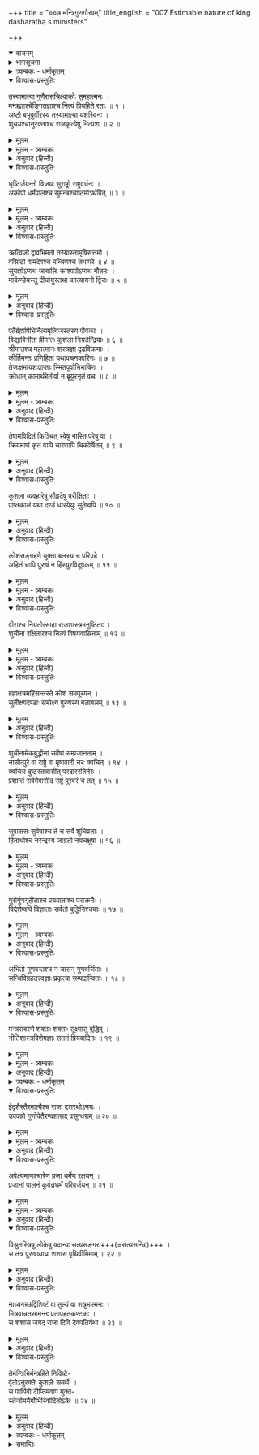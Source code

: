 +++
title = "००७ मन्त्रिगुणगौरवम्"
title_english = "007 Estimable nature of king dasharatha s ministers"

+++
<details open><summary>वाचनम्</summary>
<div caption="श्रीराम-हरिसीताराममूर्ति-घनपाठिभ्यां वचनम्" class="audioEmbed" src="https://archive.org/download/Ramayana-recitation-Sriram-harisItArAmamUrti-Ghanapaati-v2/Kanda_1/Kanda_1_BK-007-Mantriguna_Gouravam.mp3"></div>
</details>

<details><summary>भागसूचना</summary>

7. राजमन्त्रियोंके गुण और नीतिका वर्णन
</details>

<details><summary>त्र्यम्बकः - धर्माकूतम्</summary>

तेषां गुणाः सप्तमे सर्गे -
</details>

<details open><summary>विश्वास-प्रस्तुतिः</summary>

तस्यामात्या गुणैरासन्निक्ष्वाकोः सुमहात्मनः ।  
मन्त्रज्ञाश्चेङ्गितज्ञाश्च नित्यं प्रियहिते रताः ॥ १ ॥  
अष्टौ बभूवुर्वीरस्य तस्यामात्या यशस्विनः ।  
शुचयश्चानुरक्ताश्च राजकृत्येषु नित्यशः ॥ २ ॥
</details>

<details><summary>मूलम्</summary>

तस्यामात्या गुणैरासन्निक्ष्वाकोः सुमहात्मनः ।  
मन्त्रज्ञाश्चेङ्गितज्ञाश्च नित्यं प्रियहिते रताः ॥ १ ॥  
अष्टौ बभूवुर्वीरस्य तस्यामात्या यशस्विनः ।  
शुचयश्चानुरक्ताश्च राजकृत्येषु नित्यशः ॥ २ ॥
</details>

<details><summary>मूलम् - त्र्यम्बकः</summary>

तस्यामात्या गुणैर् आसन्नैक्ष्वाकस्य महात्मनः ।  
मन्त्रज्ञाश् चेङ्गितज्ञाश् च नित्यं प्रिय-हिते रताः ॥

अष्टौ बभूवुर् वीरस्य महामात्या यशस्विनः ।  
शुचयश् चानुरक्ताश् च राज-कृत्येषु नित्यशः ॥
</details>

<details><summary>अनुवाद (हिन्दी)</summary>

इक्ष्वाकुवंशी वीर महामना महाराज दशरथके मन्त्रिजनोचित गुणोंसे सम्पन्न आठ मन्त्री थे, जो मन्त्रके तत्त्वको जाननेवाले और बाहरी चेष्टा देखकर ही मनके भावको समझ लेनेवाले थे । वे सदा ही राजाके प्रिय एवं हितमें लगे रहते थे । इसीलिये उनका यश बहुत फैला हुआ था । वे सभी शुद्ध आचार-विचारसे युक्त थे और राजकीय कार्योंमें निरन्तर संलग्न रहते थे ॥ १-२ ॥
</details>

<details open><summary>विश्वास-प्रस्तुतिः</summary>

धृष्टिर्जयन्तो विजयः सुराष्ट्रो राष्ट्रवर्धनः ।  
अकोपो धर्मपालश्च सुमन्त्रश्चाष्टमोऽर्थवित् ॥ ३ ॥
</details>

<details><summary>मूलम्</summary>

धृष्टिर्जयन्तो विजयः सुराष्ट्रो राष्ट्रवर्धनः ।  
अकोपो धर्मपालश्च सुमन्त्रश्चाष्टमोऽर्थवित् ॥ ३ ॥
</details>

<details><summary>मूलम् - त्र्यम्बकः</summary>

धृष्टिर् जयन्तो विजयः सिद्धार्थो ह्य् अर्थ-साधकः ।  
अशोको मन्त्र-पालश् च सुमन्त्रश् चाष्टमो ऽभवत् ॥
</details>

<details><summary>अनुवाद (हिन्दी)</summary>

उनके नाम इस प्रकार हैं—धृष्टि, जयन्त, विजय, सुराष्ट्र, राष्ट्रवर्धन, अकोप, धर्मपाल और आठवें सुमन्त्र, जो अर्थशास्त्रके ज्ञाता थे ॥ ३ ॥
</details>

<details open><summary>विश्वास-प्रस्तुतिः</summary>

ऋत्विजौ द्वावभिमतौ तस्यास्तामृषिसत्तमौ ।  
वसिष्ठो वामदेवश्च मन्त्रिणश्च तथापरे ॥ ४ ॥  
सुयज्ञोऽप्यथ जाबालिः काश्यपोऽप्यथ गौतमः ।  
मार्कण्डेयस्तु दीर्घायुस्तथा कात्यायनो द्विजः ॥ ५ ॥
</details>

<details><summary>मूलम्</summary>

ऋत्विजौ द्वावभिमतौ तस्यास्तामृषिसत्तमौ ।  
वसिष्ठो वामदेवश्च मन्त्रिणश्च तथापरे ॥ ४ ॥  
सुयज्ञोऽप्यथ जाबालिः काश्यपोऽप्यथ गौतमः ।  
मार्कण्डेयस्तु दीर्घायुस्तथा कात्यायनो द्विजः ॥ ५ ॥
</details>

<details><summary>अनुवाद (हिन्दी)</summary>

ऋषियोंमें श्रेष्ठतम वसिष्ठ और वामदेव—ये दो महर्षि राजाके माननीय ऋत्विज् (पुरोहित) थे । इनके सिवा सुयज्ञ, जाबालि, काश्यप, गौतम, दीर्घायु मार्कण्डेय और विप्रवर कात्यायन भी महाराजके मन्त्री थे ॥ ४-५ ॥
</details>

<details open><summary>विश्वास-प्रस्तुतिः</summary>

एतैर्ब्रह्मर्षिभिर्नित्यमृत्विजस्तस्य पौर्वकाः ।  
विद्याविनीता ह्रीमन्तः कुशला नियतेन्द्रियाः ॥ ६ ॥  
श्रीमन्तश्च महात्मानः शस्त्रज्ञा दृढविक्रमाः ।  
कीर्तिमन्तः प्रणिहिता यथावचनकारिणः ॥ ७ ॥  
तेजःक्षमायशःप्राप्ताः स्मितपूर्वाभिभाषिणः ।  
क्रोधात् कामार्थहेतोर्वा न ब्रूयुरनृतं वचः ॥ ८ ॥
</details>

<details><summary>मूलम्</summary>

एतैर्ब्रह्मर्षिभिर्नित्यमृत्विजस्तस्य पौर्वकाः ।  
विद्याविनीता ह्रीमन्तः कुशला नियतेन्द्रियाः ॥ ६ ॥  
श्रीमन्तश्च महात्मानः शस्त्रज्ञा दृढविक्रमाः ।  
कीर्तिमन्तः प्रणिहिता यथावचनकारिणः ॥ ७ ॥  
तेजःक्षमायशःप्राप्ताः स्मितपूर्वाभिभाषिणः ।  
क्रोधात् कामार्थहेतोर्वा न ब्रूयुरनृतं वचः ॥ ८ ॥
</details>

<details><summary>मूलम् - त्र्यम्बकः</summary>

विद्या-विनीता ह्रीमन्तः कुशला नियतेन्द्रियाः ।  
परस्परानुरक्ताश् च नीति-मन्तो बहु-श्रुताः ॥
</details>

<details><summary>अनुवाद (हिन्दी)</summary>

इन ब्रह्मर्षियोंके साथ राजाके पूर्वपरम्परागत ऋत्विज् भी सदा मन्त्रीका कार्य करते थे । वे सब-के-सब विद्वान् होनेके कारण विनयशील, सलज्ज, कार्यकुशल, जितेन्द्रिय, श्रीसम्पन्न, महात्मा, शस्त्रविद्याके ज्ञाता, सुदृढ़ पराक्रमी, यशस्वी, समस्त राजकार्योंमें सावधान, राजाकी आज्ञाके अनुसार कार्य करनेवाले, तेजस्वी, क्षमाशील, कीर्तिमान् तथा मुसकराकर बात करनेवाले थे । वे कभी काम, क्रोध या स्वार्थके वशीभूत होकर झूठ नहीं बोलते थे ॥ ६—८ ॥
</details>

<details open><summary>विश्वास-प्रस्तुतिः</summary>

तेषामविदितं किञ्चित् स्वेषु नास्ति परेषु वा ।  
क्रियमाणं कृतं वापि चारेणापि चिकीर्षितम् ॥ ९ ॥
</details>

<details><summary>मूलम्</summary>

तेषामविदितं किञ्चित् स्वेषु नास्ति परेषु वा ।  
क्रियमाणं कृतं वापि चारेणापि चिकीर्षितम् ॥ ९ ॥
</details>

<details><summary>अनुवाद (हिन्दी)</summary>

अपने या शत्रुपक्षके राजाओंकी कोई भी बात उनसे छिपी नहीं रहती थी । दूसरे राजा क्या करते हैं, क्या कर चुके हैं और क्या करना चाहते हैं—ये सभी बातें गुप्तचरोंद्वारा उन्हें मालूम रहती थीं ॥ ९ ॥
</details>

<details open><summary>विश्वास-प्रस्तुतिः</summary>

कुशला व्यवहारेषु सौहृदेषु परीक्षिताः ।  
प्राप्तकालं यथा दण्डं धारयेयुः सुतेष्वपि ॥ १० ॥
</details>

<details><summary>मूलम्</summary>

कुशला व्यवहारेषु सौहृदेषु परीक्षिताः ।  
प्राप्तकालं यथा दण्डं धारयेयुः सुतेष्वपि ॥ १० ॥
</details>

<details><summary>अनुवाद (हिन्दी)</summary>

वे सभी व्यवहारकुशल थे । उनके सौहार्दकी अनेक अवसरोंपर परीक्षा ली जा चुकी थी । वे मौका पड़नेपर अपने पुत्रको भी उचित दण्ड देनेमें भी नहीं हिचकते थे ॥ १० ॥
</details>

<details open><summary>विश्वास-प्रस्तुतिः</summary>

कोशसङ्ग्रहणे युक्ता बलस्य च परिग्रहे ।  
अहितं चापि पुरुषं न हिंस्युरविदूषकम् ॥ ११ ॥
</details>

<details><summary>मूलम्</summary>

कोशसङ्ग्रहणे युक्ता बलस्य च परिग्रहे ।  
अहितं चापि पुरुषं न हिंस्युरविदूषकम् ॥ ११ ॥
</details>

<details><summary>मूलम् - त्र्यम्बकः</summary>

कोश-संग्रहणे युक्ता बलस्य च परिग्रहे ।  
अहितं चापि पुरुषं न विहिंस्युर् अदूषकम् ॥
</details>

<details><summary>अनुवाद (हिन्दी)</summary>

कोषके संचय तथा चतुरंगिणी सेनाके संग्रहमें सदा लगे रहते थे । शत्रुने भी यदि अपराध न किया हो तो वे उसकी हिंसा नहीं करते थे ॥ ११ ॥
</details>

<details open><summary>विश्वास-प्रस्तुतिः</summary>

वीराश्च नियतोत्साहा राजशास्त्रमनुष्ठिताः ।  
शुचीनां रक्षितारश्च नित्यं विषयवासिनाम् ॥ १२ ॥
</details>

<details><summary>मूलम्</summary>

वीराश्च नियतोत्साहा राजशास्त्रमनुष्ठिताः ।  
शुचीनां रक्षितारश्च नित्यं विषयवासिनाम् ॥ १२ ॥
</details>

<details><summary>मूलम् - त्र्यम्बकः</summary>

वीराश् च नियतोत्साहा राज-शास्त्रम् अनुव्रताः ।  
शुचीनां रक्षितारश् च नित्यं विषय-वासिनाम् ॥
</details>

<details><summary>अनुवाद (हिन्दी)</summary>

उन सबमें सदा शौर्य एवं उत्साह भरा रहता था । वे राजनीतिके अनुसार कार्य करते तथा अपने राज्यके भीतर रहनेवाले सत्पुरुषोंकी सदा रक्षा करते थे ॥ १२ ॥
</details>

<details open><summary>विश्वास-प्रस्तुतिः</summary>

ब्रह्मक्षत्रमहिंसन्तस्ते कोशं समपूरयन् ।  
सुतीक्ष्णदण्डाः सम्प्रेक्ष्य पुरुषस्य बलाबलम् ॥ १३ ॥
</details>

<details><summary>मूलम्</summary>

ब्रह्मक्षत्रमहिंसन्तस्ते कोशं समपूरयन् ।  
सुतीक्ष्णदण्डाः सम्प्रेक्ष्य पुरुषस्य बलाबलम् ॥ १३ ॥
</details>

<details><summary>अनुवाद (हिन्दी)</summary>

ब्राह्मणों और क्षत्रियोंको कष्ट न पहुँचाकर न्यायोचित धनसे राजाका खजाना भरते थे । वे अपराधी पुरुषके बलाबलको देखकर उसके प्रति तीक्ष्ण अथवा मृदु दण्डका प्रयोग करते थे ॥ १३ ॥
</details>

<details open><summary>विश्वास-प्रस्तुतिः</summary>

शुचीनामेकबुद्धीनां सर्वेषां सम्प्रजानताम् ।  
नासीत्पुरे वा राष्ट्रे वा मृषावादी नरः क्वचित् ॥ १४ ॥  
क्वचिन्न दुष्टस्तत्रासीत् परदाररतिर्नरः ।  
प्रशान्तं सर्वमेवासीद् राष्ट्रं पुरवरं च तत् ॥ १५ ॥
</details>

<details><summary>मूलम्</summary>

शुचीनामेकबुद्धीनां सर्वेषां सम्प्रजानताम् ।  
नासीत्पुरे वा राष्ट्रे वा मृषावादी नरः क्वचित् ॥ १४ ॥  
क्वचिन्न दुष्टस्तत्रासीत् परदाररतिर्नरः ।  
प्रशान्तं सर्वमेवासीद् राष्ट्रं पुरवरं च तत् ॥ १५ ॥
</details>

<details><summary>अनुवाद (हिन्दी)</summary>

उन सबके भाव शुद्ध और विचार एक थे । उनकी जानकारीमें अयोध्यापुरी अथवा कोसलराज्यके भीतर कहीं एक भी मनुष्य ऐसा नहीं था, जो मिथ्यावादी, दुष्ट और परस्त्रीलम्पट हो । सम्पूर्ण राष्ट्र और नगरमें पूर्ण शान्ति छायी रहती थी ॥ १४-१५ ॥
</details>

<details open><summary>विश्वास-प्रस्तुतिः</summary>

सुवाससः सुवेषाश्च ते च सर्वे शुचिव्रताः ।  
हितार्थाश्च नरेन्द्रस्य जाग्रतो नयचक्षुषा ॥ १६ ॥
</details>

<details><summary>मूलम्</summary>

सुवाससः सुवेषाश्च ते च सर्वे शुचिव्रताः ।  
हितार्थाश्च नरेन्द्रस्य जाग्रतो नयचक्षुषा ॥ १६ ॥
</details>

<details><summary>मूलम् - त्र्यम्बकः</summary>

सुवाससः सुवेषाश् च ते च सर्वे सुशीलिनः ।  
हितार्थं च नरेन्द्रस्य जाग्रतो नय-चक्षुषा ॥
</details>

<details><summary>अनुवाद (हिन्दी)</summary>

उन मन्त्रियोंके वस्त्र और वेष स्वच्छ एवं सुन्दर होते थे । वे उत्तम व्रतका पालन करनेवाले तथा राजाके हितैषी थे । नीतिरूपी नेत्रोंसे देखते हुए सदा सजग रहते थे ॥
</details>

<details open><summary>विश्वास-प्रस्तुतिः</summary>

गुरोर्गुणगृहीताश्च प्रख्याताश्च पराक्रमैः ।  
विदेशेष्वपि विज्ञाताः सर्वतो बुद्धिनिश्चयाः ॥ १७ ॥
</details>

<details><summary>मूलम्</summary>

गुरोर्गुणगृहीताश्च प्रख्याताश्च पराक्रमैः ।  
विदेशेष्वपि विज्ञाताः सर्वतो बुद्धिनिश्चयाः ॥ १७ ॥
</details>

<details><summary>मूलम् - त्र्यम्बकः</summary>

गुरौ गुण-गृहीताश् च प्रख्याताश् च पराक्रमे ।  
विदेशेष्व् अपि विख्याताः सर्वतो बुद्धि-निश्चयात् ॥
</details>

<details><summary>अनुवाद (हिन्दी)</summary>

अपने गुणोंके कारण वे सभी मन्त्री गुरुतुल्य समादरणीय राजाके अनुग्रहपात्र थे । अपने पराक्रमोंके कारण उनकी सर्वत्र ख्याति थी । विदेशोंमें भी सब लोग उन्हें जानते थे । वे सभी बातोंमें बुद्धिद्वारा भलीभाँति विचार करके किसी निश्चयपर पहुँचते थे ॥ १७ ॥
</details>

<details open><summary>विश्वास-प्रस्तुतिः</summary>

अभितो गुणवन्तश्च न चासन् गुणवर्जिताः ।  
सन्धिविग्रहतत्त्वज्ञाः प्रकृत्या सम्पदान्विताः ॥ १८ ॥
</details>

<details><summary>मूलम्</summary>

अभितो गुणवन्तश्च न चासन् गुणवर्जिताः ।  
सन्धिविग्रहतत्त्वज्ञाः प्रकृत्या सम्पदान्विताः ॥ १८ ॥
</details>

<details><summary>अनुवाद (हिन्दी)</summary>

समस्त देशों और कालोंमें वे गुणवान् ही सिद्ध होते थे, गुणहीन नहीं । संधि और विग्रहके उपयोग और अवसरका उन्हें अच्छी तरह ज्ञान था । वे स्वभावसे ही सम्पत्तिशाली (दैवी सम्पत्तिसे युक्त) थे ॥ १८ ॥
</details>

<details open><summary>विश्वास-प्रस्तुतिः</summary>

मन्त्रसंवरणे शक्ताः शक्ताः सूक्ष्मासु बुद्धिषु ।  
नीतिशास्त्रविशेषज्ञाः सततं प्रियवादिनः ॥ १९ ॥
</details>

<details><summary>मूलम्</summary>

मन्त्रसंवरणे शक्ताः शक्ताः सूक्ष्मासु बुद्धिषु ।  
नीतिशास्त्रविशेषज्ञाः सततं प्रियवादिनः ॥ १९ ॥
</details>

<details><summary>मूलम् - त्र्यम्बकः</summary>

संधि-विग्रह-तत्त्वज्ञाः प्रकृत्या संपदान्विताः ।  
मन्त्र-संवरणे युक्ताः शक्ताः सूक्ष्मासु बुद्धिषु ॥  
नीति-शास्त्र-विशेषज्ञाः सततं प्रिय-वादिनः ॥
</details>

<details><summary>अनुवाद (हिन्दी)</summary>

उनमें राजकीय मन्त्रणाको गुप्त रखनेकी पूर्ण शक्ति थी । वे सूक्ष्मविषयका विचार करनेमें कुशल थे । नीतिशास्त्रमें उनकी विशेष जानकारी थी तथा वे सदा ही प्रिय लगनेवाली बात बोलते थे ॥ १९ ॥
</details>

<details><summary>त्र्यम्बकः - धर्माकूतम्</summary>

एतेन राज्ञा सद्-गुण-विशिष्टा अष्टौ मन्त्रिणः संगृह्या इति सूचितम् । तथा च मनुः - 

> मौलाञ् शास्त्र-विदः शूराल् लब्ध-लक्षान् कुलागतान् ।  
> सचिवान् सप्त वाष्टौ वा प्रकुर्वीत परीक्षितान् ॥  

> मन्त्रिणो यस्य कुलजा असंहार्याः सहोषिताः ।  
> नृपतेर् मतिदाः सन्ति संबंध-ज्ञान-कोविदाः ॥  

> अनागत-विधातारः काल-ज्ञान-विशारदाः ।  
> अतिक्रान्तम् अशोचन्तः स राज्य-फलम् अश्नुते ॥  

> सम-दुःख-सुखा यस्य सहायाः प्रिय-कारिणः ।  
> अर्थ-चिन्ता-पराः सभ्याः स राज्य-फलम् अश्नुते ॥  

इति ॥
</details>

<details open><summary>विश्वास-प्रस्तुतिः</summary>

ईदृशैस्तैरमात्यैश्च राजा दशरथोऽनघः ।  
उपपन्नो गुणोपेतैरन्वशासद् वसुन्धराम् ॥ २० ॥
</details>

<details><summary>मूलम्</summary>

ईदृशैस्तैरमात्यैश्च राजा दशरथोऽनघः ।  
उपपन्नो गुणोपेतैरन्वशासद् वसुन्धराम् ॥ २० ॥
</details>

<details><summary>मूलम् - त्र्यम्बकः</summary>

ईदृशैस् तैर् अमात्यैस् तु राजा दशरथो ऽनघः ।  
उपपन्नो गुणोपेतैर् अन्व् अशासद् वसुंधराम् ॥
</details>

<details><summary>अनुवाद (हिन्दी)</summary>

ऐसे गुणवान् मन्त्रियोंके साथ रहकर निष्पाप राजा दशरथ उस भूमण्डलका शासन करते थे ॥ २० ॥
</details>

<details open><summary>विश्वास-प्रस्तुतिः</summary>

अवेक्ष्यमाणश्चारेण प्रजा धर्मेण रक्षयन् ।  
प्रजानां पालनं कुर्वन्नधर्मं परिवर्जयन् ॥ २१ ॥
</details>

<details><summary>मूलम्</summary>

अवेक्ष्यमाणश्चारेण प्रजा धर्मेण रक्षयन् ।  
प्रजानां पालनं कुर्वन्नधर्मं परिवर्जयन् ॥ २१ ॥
</details>

<details><summary>मूलम् - त्र्यम्बकः</summary>

अवेक्षमाणश् चारेण प्रजा धर्मेण रञ्जयन् ।  
विश्रुत-स्त्रिषु लोकेषु वदान्यः सत्य-संगरः ॥
</details>

<details><summary>अनुवाद (हिन्दी)</summary>

वे गुप्तचरोंके द्वारा अपने और शत्रु-राज्यके वृत्तान्तोंपर दृष्टि रखते थे, प्रजाका धर्मपूर्वक पालन करते थे तथा प्रजापालन करते हुए अधर्मसे दूर ही रहते थे ॥ २१ ॥
</details>

<details open><summary>विश्वास-प्रस्तुतिः</summary>

विश्रुतस्त्रिषु लोकेषु वदान्यः सत्यसङ्गरः+++(=सत्यसन्धिः)+++ ।  
स तत्र पुरुषव्याघ्रः शशास पृथिवीमिमाम् ॥ २२ ॥
</details>

<details><summary>मूलम्</summary>

विश्रुतस्त्रिषु लोकेषु वदान्यः सत्यसङ्गरः ।  
स तत्र पुरुषव्याघ्रः शशास पृथिवीमिमाम् ॥ २२ ॥
</details>

<details><summary>अनुवाद (हिन्दी)</summary>

उनकी तीनों लोकोंमें प्रसिद्धि थी । वे उदार और सत्यप्रतिज्ञ थे । पुरुषसिंह राजा दशरथ अयोध्यामें ही रहकर इस पृथ्वीका शासन करते थे ॥ २२ ॥
</details>

<details open><summary>विश्वास-प्रस्तुतिः</summary>

नाध्यगच्छद्विशिष्टं वा तुल्यं वा शत्रुमात्मनः ।  
मित्रवान्नतसामन्तः प्रतापहतकण्टकः ।  
स शशास जगद् राजा दिवि देवपतिर्यथा ॥ २३ ॥
</details>

<details><summary>मूलम्</summary>

नाध्यगच्छद्विशिष्टं वा तुल्यं वा शत्रुमात्मनः ।  
मित्रवान्नतसामन्तः प्रतापहतकण्टकः ।  
स शशास जगद् राजा दिवि देवपतिर्यथा ॥ २३ ॥
</details>

<details><summary>अनुवाद (हिन्दी)</summary>

उन्हें कभी अपनेसे बड़ा अथवा अपने समान भी कोई शत्रु नहीं मिला । उनके मित्रोंकी संख्या बहुत थी । सभी सामन्त उनके चरणोंमें मस्तक झुकाते थे । उनके प्रतापसे राज्यके सारे कण्टक (शत्रु एवं चोर आदि) नष्ट हो गये थे । जैसे देवराज इन्द्र स्वर्गमें रहकर तीनों लोकोंका पालन करते हैं, उसी प्रकार राजा दशरथ अयोध्यामें रहकर सम्पूर्ण जगत् का शासन करते थे ॥ २३ ॥
</details>

<details open><summary>विश्वास-प्रस्तुतिः</summary>

तैर्मन्त्रिभिर्मन्त्रहिते निविष्टै-  
र्वृतोऽनुरक्तैः कुशलैः समर्थैः ।  
स पार्थिवो दीप्तिमवाप युक्त-  
स्तेजोमयैर्गोभिरिवोदितोऽर्कः ॥ २४ ॥
</details>

<details><summary>मूलम्</summary>

तैर्मन्त्रिभिर्मन्त्रहिते निविष्टै-  
र्वृतोऽनुरक्तैः कुशलैः समर्थैः ।  
स पार्थिवो दीप्तिमवाप युक्त-  
स्तेजोमयैर्गोभिरिवोदितोऽर्कः ॥ २४ ॥
</details>

<details><summary>अनुवाद (हिन्दी)</summary>

उनके मन्त्री मन्त्रणाको गुप्त रखने तथा राज्यके हित-साधनमें संलग्न रहते थे । वे राजाके प्रति अनुरक्त, कार्यकुशल और शक्तिशाली थे । जैसे सूर्य अपनी तेजोमयी किरणोंके साथ उदित होकर प्रकाशित होते हैं, उसी प्रकार राजा दशरथ उन तेजस्वी मन्त्रियोंसे घिरे रहकर बड़ी शोभा पाते थे ॥ २४ ॥
</details>

<details><summary>त्र्यम्बकः - धर्माकूतम्</summary>

अनेन 

स्वयं समर्थो ऽपि राजा सर्व-लक्षणान्वितैः पुरोहित-अमात्यैर् अन्वित एव राज्य-पालनं कुर्यात् । 

इति धर्मः सूचितः । तथा च मनुः - 

अपि यत् सुकरं कर्म तद् अप्य् एकेन दुष्करम् ।  
विशेषतो ऽसहायेन किम् उ राज्यं महोदयम् ॥  

नित्यं तस्मिन् समाश्वस्तः सर्व-कार्याणि निक्षिपेत् ।  
तेन सार्धं विनिश्चित्य ततः कर्म समारभेत् ॥  

इति । तस्मिन् मन्त्रिणि याज्ञवल्क्यो ऽपि -

सद्-मन्त्रिणः प्रकुर्वीत राज्ञो मौलान् स्थिराञ् शुचीन् ।
तैः सार्धं चिन्तयेद् राजा विप्रेणाथ ततः स्वयम् ॥  

इति । तथा च कामान्दकीये - 

इति स्म राज्यं सकलं समीरितं परा प्रतिष्ठास्य धनं सुसाधनम् ।  
गृहीतम् एतद्-विपुलेन मन्त्रिणा त्रिवर्गनिष्पत्तिम् उपैति शाश्वतीम् ॥ 

राज्य-भारावसन्नानां राज्ञां किल पदे पदे ।  
स्थिरवृत्ताः कुलामात्याः स्वैरं विश्रान्तिभूमयः ॥ 

इति । एतादृशस्य राज्ञो दशरथस्य सर्व-धर्मानुष्ठान-कर्तुः सुतोदयप्रयुक्तो धर्मो नासीत् । पुत्रोत्पत्तेश् च ऋणनिवर्तकत्वं नरकोद्धारकत्वम् उत्तमलोकप्रापकत्वं वंशाभिवृद्धिकरत्वं च श्रुताव् उक्तम् । ऋणनिवर्तकत्वे तावत् - 

जायमानो वै ब्राह्मणस्त्रिभिर् ऋणवा जायते, ब्रह्मचर्येण ऋषिभ्यो यज्ञेन देवेभ्यः प्रजया पितृभ्य एष वा अनृणो यः पुत्री । 

इति । नरकोद्धारकत्वे च "पुन्-नाम्नो नरकात्रायत इति पुत्रः" इति । उत्तम-लोक-प्रापकत्वे च "नापुत्रस्य लोको ऽस्ति" इति । वंशाभिवृद्धिकरत्वे च "प्रजातन्तुं मा व्यवच्छेत्सीः" इति । बोधायनो ऽपि - 

पुत्रेण लोकाञ् जयति पौत्रेणानन्त्यम् अश्नुते ।  
अथ पुत्रस्य पौत्रेण नाकम् एवाधिरोहति ॥  

इति ।

सप्तावरान् सप्त पूर्वान् षड्-अन्यान् आत्म-सप्तमान् । सत्पुत्रम् अधिगच्छानस् तारयत्य् एनसो भयात् । तस्मात् प्रजा-संतानम् उत्पाद्य फलम् अवाप्नोति । तस्माद् यत्नवान् प्रजाम् उत्पादयेद् आत्मनः फल-लाभाय । तस्मात् पुत्रं चोत्पाद्य् आत्मानम् एवोत्पादयति इति विज्ञायते 'आत्मा वै पुत्र-नामासि' इति । एवं द्वितीय आत्मा जीवता द्रष्टव्यो यः पुत्रम् उत्पादयति स यथा भवति' इति । तथा च आदिपर्वणि कुन्तीं प्रति पाण्डुवचनम् -

अप्रजस्य महाभागे न द्वारं प्रतिचक्षते ।  
देहनाशे ध्रुवो नाशः पितॄणाम् एव निश्चयः । 

ऋणैश् चतुर्भिः संयुक्ता जायन्ते मानवा भुवि ।  
पितृ-देवर्षि-मनुज-देवैः शतसहस्रशः ॥  

एतानि तु यथाकालं यो न बुध्यति मानवः ।  
न तस्य लोकाः सन्त्य् इह धर्मवत्सु प्रतिष्ठिताः ॥ 

यज्ञैस् तु देवान् प्रीणाति स्वाध्यायैस् तपसा मुनीन् ।  
पुत्रैः श्राद्धैः पितॄंश् चैव आनृशंस्येन मानवान् ॥ 

अपत्यं नाम लोकेषु प्रतिष्ठा धर्मसंहिता ।  
इति कुन्ति विदुः प्राज्ञाः शाश्वतं धर्मम् आस्थिताः ॥  

इष्टं दत्तं तपस् तप्तं नियमाश् च स्वनुष्ठिताः ।  
सर्वम् एवानपत्यस्य न पावनम् इहोच्यते ॥ 

भारते आदि-पर्वणि आस्तिक्ये -

एतस्मिन्न् एव काले तु जरत्कारुर् महातपाः ।  
चचार पृथिवीं कृत्स्नां यत्र सायंगृहो मुनिः ॥ 

चरन् दीप्त्या महातेजा दुश्चराम् अकृतात्मभिः ।  
तीर्थेष्व् आप्लवनं कुर्वन् पुण्येषु विचचार ह ॥ 

वायुभक्षो निराहारः शुष्यन्न् अहरहर् मुनिः ।  
स ददर्श पितॄन् गर्ते लम्बमानान् अधोमुखान् ॥ 

एक-तन्त्वावशिष्टं वै वीरण-स्तम्बम् आश्रितान् ।  
तं च तन्तुं शनैर् आखुम् आददानं बिलाश्रयम् ॥ 

निराहारान् कृशान् दीनान् गर्तस्थांस्त्राणम् इच्छतः ।  
उपश्रुत्य स तान् दीनान् दीनरूपो ऽभ्यभाषत ॥ 

के भवन्तो ऽवलम्बन्ते वीरणस्तम्बम् आश्रिताः ।  
कृच्छ्राम् आपदम् आपन्नाः प्रियं किं करवाणि वः ॥ 

तपसो ऽस्य चतुर्थेन तृतीयेनापि वा पुनः ।  
अर्धेन वापि निस्तर्तुम् आपदं ब्रूत मा चिरम् ॥ 

अथ वापि समग्रेण तरन्तु तपसा मम ।  
पितरः - वृद्धो भवान् ब्रह्मचारी यो नस्त्रातुम् इहेच्छति ॥ 

न तु विप्राग्र्य तपसा शक्यम् एतद् व्यपोहितुम् ।  
अस्ति नस् तात तपसः फलं प्रवदतां वर ॥ 

संतान-प्रक्षयात् तस्मिन् पतामो निरये ऽशुचौ ।  
संतानः परमो धर्म एवम् आहुर् मनीषिणः ॥ 

यायावरा नाम वयम् ऋषयः संशित-व्रताः ।  
लोकात् पुण्याद् इह भ्रष्टाः संतानप्रक्षयाद् विभो ।  
प्रनष्टं नस् तपः पुण्यं न हि नस् तन्तुर् अस्ति वै ।  
जरत्कारुर् इति ख्यातो वेद-वेदाङ्ग-पारगः ॥ 

नियतात्मा महात्मा च सुव्रतः सुमहातपाः ।  
तेन स्म तपसो लोभात् कृच्छ्रम् आपादिता वयम् ॥  

न तस्य भार्या पुत्रो वा बान्धवो वास्ति कश्चन । 
तस्माल् लम्बामहे गर्ते नष्टसंज्ञा ह्य् अनाथवत् । 
यांस् तु पश्यसि नो ब्रह्मन् वीरणस्तम्बम् आश्रितान् ॥ 

सो ऽद्यास्माकं कुले तन्तुर् आसीत् स कुलवर्धनः ।  
यानि पश्यसि वै ब्रह्मन् मूलानीमानि वीरुधः ॥ 

एते नस् तन्तवस् तात कालेन परिभक्षिताः ।  
यतस् त्वं पश्यसि ब्रह्मन् मूलम् अस्यार्धभक्षितम् ॥ 

तत्र लम्बामहे सर्वे सो ऽप्य् एकस् तपसि स्थितः ।  
यम् आखुं पश्यसि ब्रह्मन् काल एष महाबलः ॥ 

स तं तपोरतं मन्दं दशनैः क्षिपते तुदन् ।  
जरत्कारुं तपोलुब्धं मन्दात्मानम् अचेतसम् ॥ 

छिन्न-मूलान् परिभ्रष्टान् कालोपहत-चेतसः ।  
नरकस्थान् प्रपश्यास्मान् यथा दुष्कृतिनस् तथा ।  
अस्मासु पतितेष्व् अत्र सह पूर्वैः सहान्वयैः ।  
छिन्नः कालेन सो ऽप्य् अत्र गन्ता वै नरकं ततः ॥ 

तपो वाप्य् अथ वा यज्ञो यच् चान्यत् पावनं महत् ।  
तत् सर्वं न समं तात संतत्येति सतां मतम् ॥ 

एतच् छ्रुत्वा जरत्कारुर् दुःख-शोक-परायणः ।  
उवाच स्वान् पितॄन् दुःखाद् बाष्पसंदिग्धया गिरा ॥ 

अहम् एव जरत् कारुः किल्बिषी भवतां सुतः ।  
एवं दृष्ट्वा तु भवतः शकुन्तान् इव लम्बतः ॥ 

मया निवर्तिता बुद्धिर् ब्रह्मचर्यात् पितामहाः ।  
करिष्ये वः प्रियं कामं निवेक्ष्ये नात्र संशयः ॥ 

हरिवंशे ऽपि सुपुत्रकामां रुक्मिणीं कृष्णो निजगाद -

पुत्रेण लेभिरे लोकान् सतां कामदुहो हि मे ॥ 

नरकं पुद् इति ख्यातं दुःखं च विबुधा विदुः ।  
पुतस्त्राणात् ततः पुत्रम् इहेच्छन्ति परत्र च ॥ 

अनन्ताः पुत्रिणो लोकाः पुरुषस्य प्रिये शुभाः ।  
पतिर् जायां प्रविशति गर्भो भूत्वा स मातरम् ॥ 

तस्यां पुनर्नवो भूत्वा दशमे मासि जायते ।  
पुत्रवन्तं बिभेतीन्द्रः किं नु तेनाजितं भवेत् ॥ 

नापुत्री विन्दते लोकान् कुपुत्राद् वन्ध्यता वरा ।  
कुपुत्रो नरको यस्मात् सुपुत्रः स्वर्ग एव हि ॥ 

तस्माद् विनीतं यत् पुत्रं श्रुतवन्तं दयापरम् ।  
विद्या च विनयो यस्मात् तस्मात् पुत्रं सुधार्मिकम् ॥ 

इच्छेत् पुत्रं पुत्रकामः पुरुषो यत्नवान् बुधः । 

इति । 
</details>

<details><summary>समाप्तिः</summary>

इत्यार्षे श्रीमद्रामायणे वाल्मीकीये आदिकाव्ये बालकाण्डे सप्तमः सर्गः ॥ ७ ॥  
इस प्रकार श्रीवाल्मीकिनिर्मित आर्षरामायण आदिकाव्यके बालकाण्डमें सातवाँ सर्ग पूरा हुआ ॥ ७ ॥
</details>

